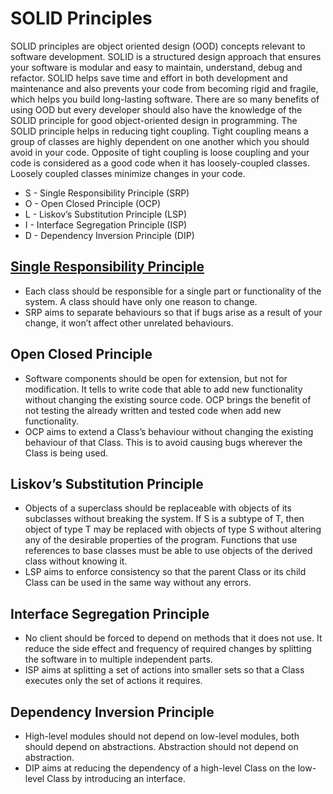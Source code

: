 # SOLID Principles

SOLID principles are object oriented design (OOD) concepts relevant to software development. SOLID is a structured design approach that ensures your software is modular and easy to maintain, understand, debug and refactor. SOLID helps save time and effort in both development and maintenance and also prevents your code from becoming rigid and fragile, which helps you build long-lasting software. There are so many benefits of using OOD but every developer should also have the knowledge of the SOLID principle for good object-oriented design in programming. The SOLID principle helps in reducing tight coupling. Tight coupling means a group of classes are highly dependent on one another which you should avoid in your code. Opposite of tight coupling is loose coupling and your code is considered as a good code when it has loosely-coupled classes. Loosely coupled classes minimize changes in your code.

- S - Single Responsibility Principle (SRP)
- O - Open Closed Principle (OCP)
- L - Liskov’s Substitution Principle (LSP)
- I - Interface Segregation Principle (ISP)
- D - Dependency Inversion Principle (DIP)

## [Single Responsibility Principle]("Single%20Responsibility%20Principle")

- Each class should be responsible for a single part or functionality of the system. A class should have only one reason to change.
- SRP aims to separate behaviours so that if bugs arise as a result of your change, it won’t affect other unrelated behaviours.

## Open Closed Principle

- Software components should be open for extension, but not for modification. It tells to write code that able to add new functionality without changing the existing source code. OCP brings the benefit of not testing the already written and tested code when add new functionality. 
- OCP aims to extend a Class’s behaviour without changing the existing behaviour of that Class. This is to avoid causing bugs wherever the Class is being used.

## Liskov’s Substitution Principle

- Objects of a superclass should be replaceable with objects of its subclasses without breaking the system. If S is a subtype of T, then object of type T may be replaced with objects of type S without altering any of the desirable properties of the program. Functions that use references to base classes must be able to use  objects of the derived class without knowing it.
-  LSP aims to enforce consistency so that the parent Class or its child Class can be used in the same way without any errors.

## Interface Segregation Principle

- No client should be forced to depend on methods that it does not use. It reduce the side effect and frequency of required changes by splitting the software in to multiple independent parts. 
- ISP aims at splitting a set of actions into smaller sets so that a Class executes only the set of actions it requires.
  
## Dependency Inversion Principle

- High-level modules should not depend on low-level modules, both should depend on abstractions. Abstraction should not depend on abstraction.
- DIP aims at reducing the dependency of a high-level Class on the low-level Class by introducing an interface.